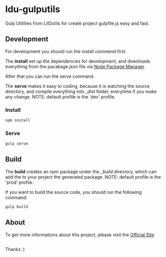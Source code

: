 # ldu-gulputils

Gulp Utilities from LilDutils for create project gulpfile.js easy and fast.

## Development

For development you should run the install commend first.

The **install** set up the dependencies for development, and downloads everything from the pacakage.json file via [Node Package Manager](https://nodejs.org/).

After that you can run the serve command.

The **serve** makes it easy to coding, because it is watching the source directory, and compile everything into *_dist* folder, everytime if you make any change.
NOTE: default profile is the 'dev' profile.

### Install

```sh
npm install
```

### Serve

```sh
gulp serve
```

## Build

The **build** creates an npm package under the *_build* directory, which can add the to your project the generated package.
NOTE: default profile is the 'prod' profile.

If you want to build the source code, you should run the following command:

```sh
gulp build
```

## About

To get more informations about this project, please visit the [Official Site](https://www.ndworks.hu/lildutils/ldu-gulputils)

##

Thanks :)
